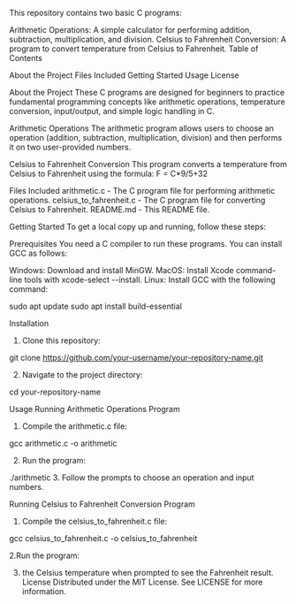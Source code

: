 This repository contains two basic C programs:

Arithmetic Operations: A simple calculator for performing addition, subtraction, multiplication, and division.
Celsius to Fahrenheit Conversion: A program to convert temperature from Celsius to Fahrenheit.
Table of Contents

About the Project
Files Included
Getting Started
Usage
License

About the Project
These C programs are designed for beginners to practice fundamental programming concepts like arithmetic operations, temperature conversion, input/output, and simple logic handling in C.

Arithmetic Operations
The arithmetic program allows users to choose an operation (addition, subtraction, multiplication, division) and then performs it on two user-provided numbers.

Celsius to Fahrenheit Conversion
This program converts a temperature from Celsius to Fahrenheit using the formula: F = C*9/5+32

Files Included
arithmetic.c - The C program file for performing arithmetic operations.
celsius_to_fahrenheit.c - The C program file for converting Celsius to Fahrenheit.
README.md - This README file.

Getting Started
To get a local copy up and running, follow these steps:

Prerequisites
You need a C compiler to run these programs. You can install GCC as follows:

Windows: Download and install MinGW.
MacOS: Install Xcode command-line tools with xcode-select --install.
Linux: Install GCC with the following command:

sudo apt update
sudo apt install build-essential

Installation

1. Clone this repository:

git clone https://github.com/your-username/your-repository-name.git

2. Navigate to the project directory:

cd your-repository-name

Usage
Running Arithmetic Operations Program
1. Compile the arithmetic.c file:

gcc arithmetic.c -o arithmetic

2. Run the program:

./arithmetic
3. Follow the prompts to choose an operation and input numbers.

Running Celsius to Fahrenheit Conversion Program

1. Compile the celsius_to_fahrenheit.c file:

gcc celsius_to_fahrenheit.c -o celsius_to_fahrenheit

2.Run the program:

3.  the Celsius temperature when prompted to see the Fahrenheit result.
License
Distributed under the MIT License. See LICENSE for more information.
